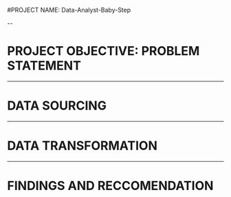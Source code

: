 
#PROJECT NAME: Data-Analyst-Baby-Step

--
# PROJECT OBJECTIVE: PROBLEM STATEMENT




----
# DATA SOURCING



----
# DATA TRANSFORMATION



----
# FINDINGS AND RECCOMENDATION
